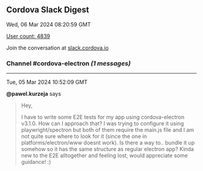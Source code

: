 ## Cordova Slack Digest
Wed, 06 Mar 2024 08:20:59 GMT

[User count: 4839](https://cordova.slack.com/)


Join the conversation at [slack.cordova.io](http://slack.cordova.io/)

### __Channel #cordova-electron__ _(1 messages)_
---

Tue, 05 Mar 2024 10:52:09 GMT

__@pawel.kurzeja__ says 
> Hey,
> 
> I have to write some E2E tests for my app using cordova-electron v3.1.0. How can I approach that? I was trying to configure it using playwright/spectron but both of them require the main.js file and I am not quite sure where to look for it (since the one in platforms/electron/www doesnt work). Is there a way to.. bundle it up somehow so it has the same structure as regular electron app?  Kinda new to the E2E alltogether and feeling lost, would appreciate some guidance! :)
> 

